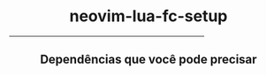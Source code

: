 <h1 align="center">neovim-lua-fc-setup</h1>
<hr align="center" size="10" width="70%" noshade>
<h2 align="center">Dependências que você pode precisar</h2>
<p align="center">
  
</p>
